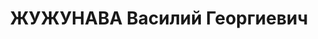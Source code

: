 ---
title: ЖУЖУНАВА Василий Георгиевич
description: "(1896– ?). Род. в семье рабочего. Грузин. В КП с 06.1920. \n  Образование:\
  \ гор. школа, Баку 1906–09| 2 мужская гимназия, Баку 18| 2 курса медфака Бакинского\
  \ университета 09.19–03.20. \n  Конторщик Морского кооператива, Баку 04.18–07.18|\
  \ рядовой 4 Черногородского батальона РККА, Баку 07.18–09.18| конторщик Морского\
  \ кооператива, Баку 09.18–02.19| безработный, Баку 03.19–09.19| управ. делами Наркомпрода\
  \ Азербайджанской ССР 03.20–03.21| комиссар продовольствия Борчалинского уезда (Грузия)\
  \ 03.21–06.22| зам. пред. Борчалинского УИК, зав. отд. УИК 06.22–12.24| инструктор\
  \ Борчалинского УИК 12.24–09.27| зам. пред. Ахалцихского УИК 09.27–05.28. \n  С\
  \ 05.1928 в органах ОГПУ–НКВД: сотр. ГПУ Грузинской ССР, ст. уполн. СО, нач. 2 отд-я\
  \ СПО ГПУ Грузинской ССР 05.28–04.34| нач. Гагринского РО ГПУ 04.34–10.07.34| комендант\
  \ Гагринской комендатуры 36 Сухумского погран. отряда ГПУ–НКВД 04.34–12.34| зам.\
  \ нач. УНКВД Абхазской АССР 12.34–21.12.36*| нач. УНКВД Абхазской АССР 21.12.36–05.08.37|\
  \ нарком ВД Абхазской АССР 05.08.37–28.08.37| нач. УШОСДОР НКВД Грузинской ССР 28.08.37–04.12.37.\
  \ \n  Уволен из НКВД 04.12.37| исключен из партии как «враг народа» 06.38| репрессирован.\
  \ \n  Звания: ст. лейтенант ГБ 13.01.36| капитан ГБ 20.12.36. \n  Награды: орден\
  \ Красной Звезды 22.07.37| орден Трудового Красного Знамени Грузии 32| знак «Почетный\
  \ работник ВЧК–ГПУ (XV)» 08.04.34. \n  Примечания: * Назначен приказом НКВД ЗСФСР\
  \ 11.34 и приказом НКВД СССР 02.35."
---